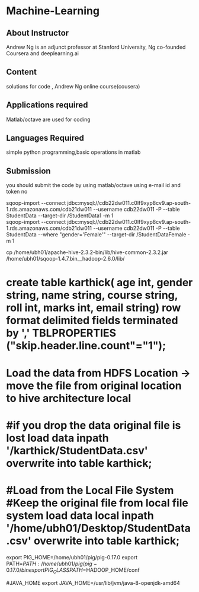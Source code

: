 # Machine-Learning
## About Instructor
Andrew Ng is an adjunct professor at Stanford University, Ng co-founded Coursera and deeplearning.ai
## Content             
solutions for code , Andrew Ng online course(cousera)
## Applications required
Matlab/octave are used for coding
## Languages Required
simple python programming,basic operations in matlab


## Submission
you should submit the code by using matlab/octave using e-mail id and token no

sqoop-import --connect jdbc:mysql://cdb22dw011.c0lf9xyp8cv9.ap-south-1.rds.amazonaws.com/cdb21dw011 --username cdb22dw011 -P --table StudentData --target-dir /StudentData1 -m 1\
sqoop-import --connect jdbc:mysql://cdb22dw011.c0lf9xyp8cv9.ap-south-1.rds.amazonaws.com/cdb21dw011 --username cdb22dw011 -P --table StudentData --where "gender='Female'" --target-dir /StudentDataFemale -m 1


cp /home/ubh01/apache-hive-2.3.2-bin/lib/hive-common-2.3.2.jar /home/ubh01/sqoop-1.4.7.bin__hadoop-2.6.0/lib/

create table karthick(
age int,
gender string,
name string,
course string,
roll int,
marks int,
email string)
row format delimited
fields terminated by ','
TBLPROPERTIES ("skip.header.line.count"="1");
=============================================================================
# Load the data from HDFS Location -> move the file from original location to hive architecture local
#if you drop the data original file is lost
load data inpath '/karthick/StudentData.csv' overwrite into table karthick;
=============================================================================
#Load from the Local File System
#Keep the original file from local file system
load data local inpath '/home/ubh01/Desktop/StudentData.csv' overwrite into table karthick;
============================
export PIG_HOME=/home/ubh01/pig/pig-0.17.0
export PATH=$PATH:/home/ubh01/pig/pig-0.17.0/bin
export PIG_CLASSPATH=$HADOOP_HOME/conf
 
#JAVA_HOME
export JAVA_HOME=/usr/lib/jvm/java-8-openjdk-amd64
